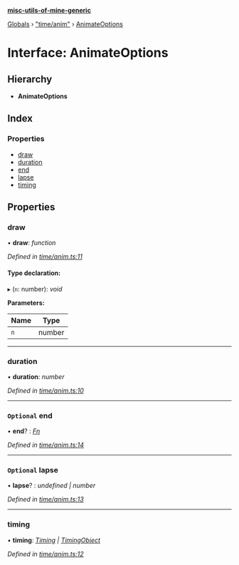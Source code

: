 **[misc-utils-of-mine-generic](../README.md)**

[Globals](../globals.md) › ["time/anim"](../modules/_time_anim_.md) › [AnimateOptions](_time_anim_.animateoptions.md)

# Interface: AnimateOptions

## Hierarchy

* **AnimateOptions**

## Index

### Properties

* [draw](_time_anim_.animateoptions.md#draw)
* [duration](_time_anim_.animateoptions.md#duration)
* [end](_time_anim_.animateoptions.md#optional-end)
* [lapse](_time_anim_.animateoptions.md#optional-lapse)
* [timing](_time_anim_.animateoptions.md#timing)

## Properties

###  draw

• **draw**: *function*

*Defined in [time/anim.ts:11](https://github.com/cancerberoSgx/misc-utils-of-mine/blob/8751647/misc-utils-of-mine-generic/src/time/anim.ts#L11)*

#### Type declaration:

▸ (`n`: number): *void*

**Parameters:**

Name | Type |
------ | ------ |
`n` | number |

___

###  duration

• **duration**: *number*

*Defined in [time/anim.ts:10](https://github.com/cancerberoSgx/misc-utils-of-mine/blob/8751647/misc-utils-of-mine-generic/src/time/anim.ts#L10)*

___

### `Optional` end

• **end**? : *[Fn](../modules/_type_.md#fn)*

*Defined in [time/anim.ts:14](https://github.com/cancerberoSgx/misc-utils-of-mine/blob/8751647/misc-utils-of-mine-generic/src/time/anim.ts#L14)*

___

### `Optional` lapse

• **lapse**? : *undefined | number*

*Defined in [time/anim.ts:13](https://github.com/cancerberoSgx/misc-utils-of-mine/blob/8751647/misc-utils-of-mine-generic/src/time/anim.ts#L13)*

___

###  timing

• **timing**: *[Timing](../modules/_time_anim_.md#timing) | [TimingObject](../modules/_time_anim_.md#timingobject)*

*Defined in [time/anim.ts:12](https://github.com/cancerberoSgx/misc-utils-of-mine/blob/8751647/misc-utils-of-mine-generic/src/time/anim.ts#L12)*
